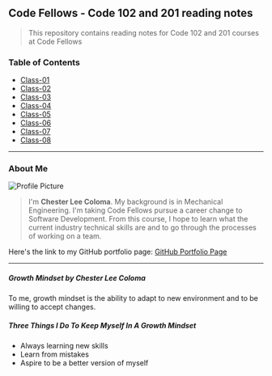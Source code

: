 ## Code Fellows - Code 102 and 201 reading notes
> This repository contains reading notes for Code 102 and 201 courses at Code Fellows

### Table of Contents
* [Class-01](./Code-102/class-01.md)
* [Class-02](./Code-102/class-02.md)
* [Class-03](./Code-102/class-03.md)
* [Class-04](./Code-102/class-04.md)
* [Class-05](./Code-102/class-05.md)
* [Class-06](./Code-102/class-06.md)
* [Class-07](./Code-102/class-07.md)
* [Class-08](./Code-102/class-08.md)

---

### About Me
![Profile Picture](https://avatars.githubusercontent.com/u/104961833?s=400&u=842fa7c8bb9c0fbfcf956655c2b13dff928e128d&v=4)
> I'm **Chester Lee Coloma**. My background is in Mechanical Engineering. I'm taking Code Fellows pursue a career change to Software Development. From this course, I hope to learn what the current industry technical skills are and to go through the processes of working on a team.

Here's the link to my GitHub portfolio page:
[GitHub Portfolio Page](https://github.com/cleecoloma)

---

##### Growth Mindset by Chester Lee Coloma
To me, growth mindset is the ability to adapt to new environment and to be willing to accept changes.

##### Three Things I Do To Keep Myself In A Growth Mindset
* Always learning new skills
* Learn from mistakes
* Aspire to be a better version of myself